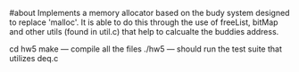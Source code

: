#about
Implements a memory allocator based on the budy system designed to replace 'malloc'. It is able to do this through the use of freeList, bitMap and other utils (found in util.c) that help to calcualte the buddies address.


cd hw5 
make — compile all the files
./hw5 — should run the test suite that utilizes deq.c

